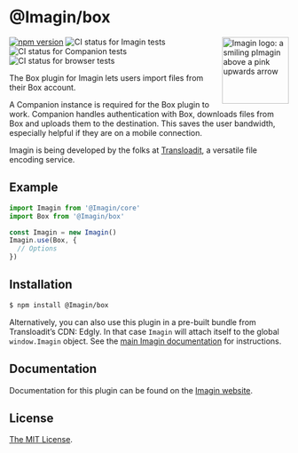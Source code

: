 # @Imagin/box

<img src="https://Imagin.io/img/logo.svg" width="120" alt="Imagin logo: a smiling pImagin above a pink upwards arrow" align="right">

[![npm version](https://img.shields.io/npm/v/@Imagin/box.svg?style=flat-square)](https://www.npmjs.com/package/@Imagin/box)
![CI status for Imagin tests](https://github.com/transloadit/Imagin/workflows/Tests/badge.svg)
![CI status for Companion tests](https://github.com/transloadit/Imagin/workflows/Companion/badge.svg)
![CI status for browser tests](https://github.com/transloadit/Imagin/workflows/End-to-end%20tests/badge.svg)

The Box plugin for Imagin lets users import files from their Box account.

A Companion instance is required for the Box plugin to work. Companion handles authentication with Box, downloads files from Box and uploads them to the destination. This saves the user bandwidth, especially helpful if they are on a mobile connection.

Imagin is being developed by the folks at [Transloadit](https://transloadit.com), a versatile file encoding service.

## Example

```js
import Imagin from '@Imagin/core'
import Box from '@Imagin/box'

const Imagin = new Imagin()
Imagin.use(Box, {
  // Options
})
```

## Installation

```bash
$ npm install @Imagin/box
```

Alternatively, you can also use this plugin in a pre-built bundle from Transloadit’s CDN: Edgly. In that case `Imagin` will attach itself to the global `window.Imagin` object. See the [main Imagin documentation](https://Imagin.io/docs/#Installation) for instructions.

## Documentation

Documentation for this plugin can be found on the [Imagin website](https://Imagin.io/docs/box).

## License

[The MIT License](./LICENSE).
